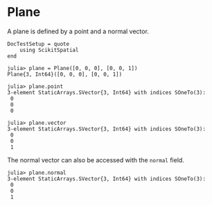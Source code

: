# Plane

A plane is defined by a point and a normal vector.

```@meta
DocTestSetup = quote
    using ScikitSpatial
end
```

```jldoctest plane
julia> plane = Plane([0, 0, 0], [0, 0, 1])
Plane{3, Int64}([0, 0, 0], [0, 0, 1])

julia> plane.point
3-element StaticArrays.SVector{3, Int64} with indices SOneTo(3):
 0
 0
 0

julia> plane.vector
3-element StaticArrays.SVector{3, Int64} with indices SOneTo(3):
 0
 0
 1
```

The normal vector can also be accessed with the `normal` field.

```jldoctest plane
julia> plane.normal
3-element StaticArrays.SVector{3, Int64} with indices SOneTo(3):
 0
 0
 1
```

